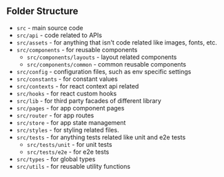 ## Folder Structure

- `src` - main source code
- `src/api` - code related to APIs
- `src/assets` - for anything that isn't code related like images, fonts, etc.
- `src/components` - for reusable components
  - `src/components/layouts` - layout related components
  - `src/components/common` - common reusable components
- `src/config` - configuration files, such as env specific settings
- `src/constants` - for constant values
- `src/contexts` - for react context api related
- `src/hooks` - for react custom hooks
- `src/lib` - for third party facades of different library
- `src/pages` - for app component pages
- `src/router` - for app routes
- `src/store` - for app state management
- `src/styles` - for styling related files.
- `src/tests` - for anything tests related like unit and e2e tests
  - `src/tests/unit` - for unit tests
  - `src/tests/e2e` - for e2e tests
- `src/types` - for global types
- `src/utils` - for reusable utility functions

